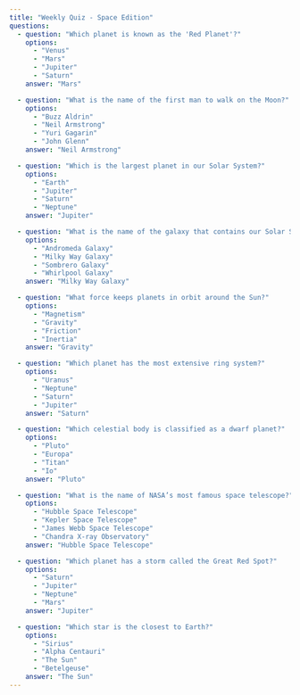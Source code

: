 ```yaml
---
title: "Weekly Quiz - Space Edition"
questions:
  - question: "Which planet is known as the 'Red Planet'?"
    options:
      - "Venus"
      - "Mars"
      - "Jupiter"
      - "Saturn"
    answer: "Mars"

  - question: "What is the name of the first man to walk on the Moon?"
    options:
      - "Buzz Aldrin"
      - "Neil Armstrong"
      - "Yuri Gagarin"
      - "John Glenn"
    answer: "Neil Armstrong"

  - question: "Which is the largest planet in our Solar System?"
    options:
      - "Earth"
      - "Jupiter"
      - "Saturn"
      - "Neptune"
    answer: "Jupiter"

  - question: "What is the name of the galaxy that contains our Solar System?"
    options:
      - "Andromeda Galaxy"
      - "Milky Way Galaxy"
      - "Sombrero Galaxy"
      - "Whirlpool Galaxy"
    answer: "Milky Way Galaxy"

  - question: "What force keeps planets in orbit around the Sun?"
    options:
      - "Magnetism"
      - "Gravity"
      - "Friction"
      - "Inertia"
    answer: "Gravity"

  - question: "Which planet has the most extensive ring system?"
    options:
      - "Uranus"
      - "Neptune"
      - "Saturn"
      - "Jupiter"
    answer: "Saturn"

  - question: "Which celestial body is classified as a dwarf planet?"
    options:
      - "Pluto"
      - "Europa"
      - "Titan"
      - "Io"
    answer: "Pluto"

  - question: "What is the name of NASA’s most famous space telescope?"
    options:
      - "Hubble Space Telescope"
      - "Kepler Space Telescope"
      - "James Webb Space Telescope"
      - "Chandra X-ray Observatory"
    answer: "Hubble Space Telescope"

  - question: "Which planet has a storm called the Great Red Spot?"
    options:
      - "Saturn"
      - "Jupiter"
      - "Neptune"
      - "Mars"
    answer: "Jupiter"

  - question: "Which star is the closest to Earth?"
    options:
      - "Sirius"
      - "Alpha Centauri"
      - "The Sun"
      - "Betelgeuse"
    answer: "The Sun"
---
```

